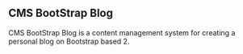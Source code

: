 ## CMS BootStrap Blog

CMS BootStrap Blog is a content management system for creating a personal blog on Bootstrap based 2.
